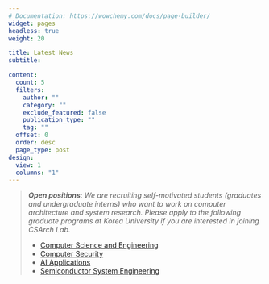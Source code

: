 ```yaml
---
# Documentation: https://wowchemy.com/docs/page-builder/
widget: pages
headless: true
weight: 20

title: Latest News
subtitle:

content:
  count: 5
  filters:
    author: ""
    category: ""
    exclude_featured: false
    publication_type: ""
    tag: ""
  offset: 0
  order: desc
  page_type: post
design:
  view: 1
  columns: "1"
---
```

> **_Open positions_**: _We are recruiting self-motivated students (graduates and undergraduate interns) who want to work on computer architecture and system research. Please apply to the following graduate programs at Korea University if you are interested in joining CSArch Lab._
>
> - [Computer Science and Engineering](https://cs.korea.ac.kr)
> - [Computer Security](https://sec.korea.ac.kr)
> - [AI Applications](https://mpij.korea.ac.kr)
> - [Semiconductor System Engineering](https://nanosemi.korea.ac.kr)

